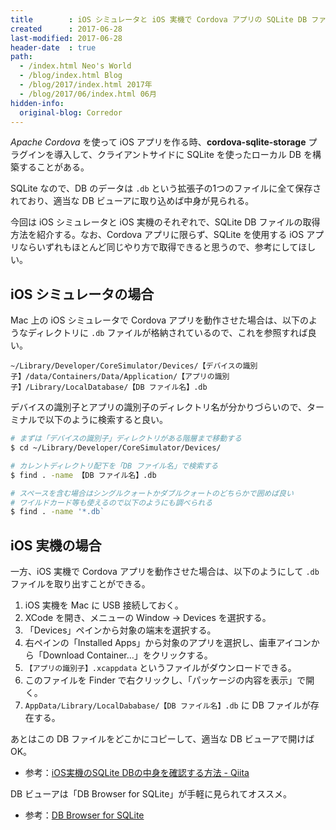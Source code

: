 ```yaml
---
title        : iOS シミュレータと iOS 実機で Cordova アプリの SQLite DB ファイルを取得するには
created      : 2017-06-28
last-modified: 2017-06-28
header-date  : true
path:
  - /index.html Neo's World
  - /blog/index.html Blog
  - /blog/2017/index.html 2017年
  - /blog/2017/06/index.html 06月
hidden-info:
  original-blog: Corredor
---
```


_Apache Cordova_ を使って iOS アプリを作る時、__cordova-sqlite-storage__ プラグインを導入して、クライアントサイドに SQLite を使ったローカル DB を構築することがある。

SQLite なので、DB のデータは `.db` という拡張子の1つのファイルに全て保存されており、適当な DB ビューアに取り込めば中身が見られる。

今回は iOS シミュレータと iOS 実機のそれぞれで、SQLite DB ファイルの取得方法を紹介する。なお、Cordova アプリに限らず、SQLite を使用する iOS アプリならいずれもほとんど同じやり方で取得できると思うので、参考にしてほしい。

## iOS シミュレータの場合

Mac 上の iOS シミュレータで Cordova アプリを動作させた場合は、以下のようなディレクトリに `.db` ファイルが格納されているので、これを参照すれば良い。

```
~/Library/Developer/CoreSimulator/Devices/【デバイスの識別子】/data/Containers/Data/Application/【アプリの識別子】/Library/LocalDatabase/【DB ファイル名】.db
```

デバイスの識別子とアプリの識別子のディレクトリ名が分かりづらいので、ターミナルで以下のように検索すると良い。

```bash
# まずは「デバイスの識別子」ディレクトリがある階層まで移動する
$ cd ~/Library/Developer/CoreSimulator/Devices/

# カレントディレクトリ配下を「DB ファイル名」で検索する
$ find . -name 【DB ファイル名】.db

# スペースを含む場合はシングルクォートかダブルクォートのどちらかで囲めば良い
# ワイルドカード等も使えるので以下のようにも調べられる
$ find . -name '*.db`
```

## iOS 実機の場合

一方、iOS 実機で Cordova アプリを動作させた場合は、以下のようにして `.db` ファイルを取り出すことができる。

1. iOS 実機を Mac に USB 接続しておく。
2. XCode を開き、メニューの Window → Devices を選択する。
3. 「Devices」ペインから対象の端末を選択する。
4. 右ペインの「Installed Apps」から対象のアプリを選択し、歯車アイコンから「Download Container…」をクリックする。
5. `【アプリの識別子】.xcappdata` というファイルがダウンロードできる。
6. このファイルを Finder で右クリックし、「パッケージの内容を表示」で開く。
7. `AppData/Library/LocalDababase/【DB ファイル名】.db` に DB ファイルが存在する。

あとはこの DB ファイルをどこかにコピーして、適当な DB ビューアで開けば OK。

- 参考：[iOS実機のSQLite DBの中身を確認する方法 - Qiita](http://qiita.com/penguin1121/items/ee3b3b745c39f23d2fa9)

DB ビューアは「DB Browser for SQLite」が手軽に見られてオススメ。

- 参考：[DB Browser for SQLite](http://sqlitebrowser.org/)
